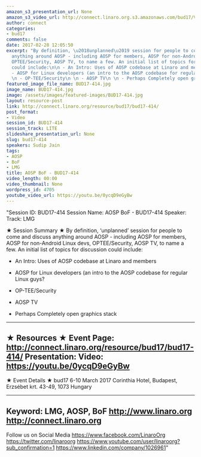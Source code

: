 ```yaml
---
amazon_s3_presentation_url: None
amazon_s3_video_url: http://connect.linaro.org.s3.amazonaws.com/bud17/Videos/Thursday/BUD17-414%20AOSP%20BoF.mp4
author: connect
categories:
- bud17
comments: false
date: 2017-02-28 12:05:50
excerpt: "By definition, \u2018unplanned\u2019 session for people to come and discuss
  anything around AOSP - including AOSP for members, AOSP for non-Android Linux devs,
  OPTEE/Security, AOSP TV, to name a few. An initial list of topics for discussion
  could include:\n\n - An Intro: Uses of AOSP codebase at Linaro and members\n \n
  - AOSP for Linux developers (an intro to the AOSP codebase for regular Linux guys?\n
  \n - OP-TEE/Security\n \n - AOSP TV\n \n - Perhaps Completely open graphics stack"
featured_image_file_name: BUD17-414.jpg
image_name: BUD17-414.jpg
image: /assets/images/featured-images/BUD17-414.jpg
layout: resource-post
link: http://connect.linaro.org/resource/bud17/bud17-414/
post_format:
- Video
session_id: BUD17-414
session_track: LITE
slideshare_presentation_url: None
slug: bud17-414
speakers: Sudip Jain
tags:
- AOSP
- BoF
- LMG
title: AOSP BoF - BUD17-414
video_length: 00:00
video_thumbnail: None
wordpress_id: 4705
youtube_video_url: https://youtu.be/0ycqD9eGyBw
---
```


"Session ID: BUD17-414
Session Name: AOSP BoF - BUD17-414
Speaker:
Track: LMG


★ Session Summary ★
By definition, ‘unplanned’ session for people to come and discuss anything around AOSP - including AOSP for members, AOSP for non-Android Linux devs, OPTEE/Security, AOSP TV, to name a few. An initial list of topics for discussion could include:

 - An Intro: Uses of AOSP codebase at Linaro and members

 - AOSP for Linux developers (an intro to the AOSP codebase for regular Linux guys?

 - OP-TEE/Security

 - AOSP TV

 - Perhaps Completely open graphics stack
---------------------------------------------------
★ Resources ★
Event Page: http://connect.linaro.org/resource/bud17/bud17-414/
Presentation:
Video: https://youtu.be/0ycqD9eGyBw
 ---------------------------------------------------

★ Event Details ★
bud17
6-10 March 2017
Corinthia Hotel, Budapest,
Erzsébet krt. 43-49,
1073 Hungary

---------------------------------------------------
Keyword: LMG, AOSP, BoF
http://www.linaro.org
http://connect.linaro.org
---------------------------------------------------
Follow us on Social Media
https://www.facebook.com/LinaroOrg
https://twitter.com/linaroorg
https://www.youtube.com/user/linaroorg?sub_confirmation=1
https://www.linkedin.com/company/1026961"
